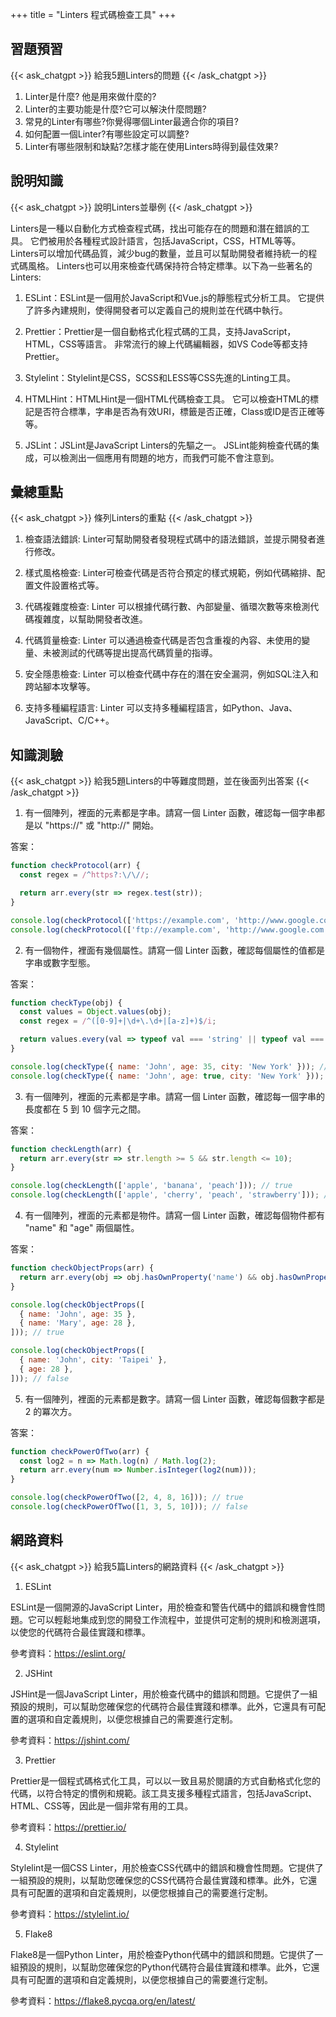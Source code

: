 +++
title = "Linters 程式碼檢查工具"
+++
## 習題預習
{{< ask_chatgpt >}}
給我5題Linters的問題
{{< /ask_chatgpt >}}



1. Linter是什麼? 他是用來做什麼的?
2. Linter的主要功能是什麼?它可以解決什麼問題?
3. 常見的Linter有哪些?你覺得哪個Linter最適合你的項目?
4. 如何配置一個Linter?有哪些設定可以調整?
5. Linter有哪些限制和缺點?怎樣才能在使用Linters時得到最佳效果?   

## 說明知識
{{< ask_chatgpt >}}
說明Linters並舉例
{{< /ask_chatgpt >}}



Linters是一種以自動化方式檢查程式碼，找出可能存在的問題和潛在錯誤的工具。 它們被用於各種程式設計語言，包括JavaScript，CSS，HTML等等。 Linters可以增加代碼品質，減少bug的數量，並且可以幫助開發者維持統一的程式碼風格。 Linters也可以用來檢查代碼保持符合特定標準。以下為一些著名的Linters:

1. ESLint：ESLint是一個用於JavaScript和Vue.js的靜態程式分析工具。 它提供了許多內建規則，使得開發者可以定義自己的規則並在代碼中執行。

2. Prettier：Prettier是一個自動格式化程式碼的工具，支持JavaScript，HTML，CSS等語言。 非常流行的線上代碼編輯器，如VS Code等都支持Prettier。

3. Stylelint：Stylelint是CSS，SCSS和LESS等CSS先進的Linting工具。

4. HTMLHint：HTMLHint是一個HTML代碼檢查工具。 它可以檢查HTML的標記是否符合標準，字串是否為有效URI，標籤是否正確，Class或ID是否正確等等。

5. JSLint：JSLint是JavaScript Linters的先驅之一。 JSLint能夠檢查代碼的集成，可以檢測出一個應用有問題的地方，而我們可能不會注意到。   

## 彙總重點
{{< ask_chatgpt >}}
條列Linters的重點
{{< /ask_chatgpt >}}



1. 檢查語法錯誤: Linter可幫助開發者發現程式碼中的語法錯誤，並提示開發者進行修改。

2. 樣式風格檢查: Linter可檢查代碼是否符合預定的樣式規範，例如代碼縮排、配置文件設置格式等。

3. 代碼複雜度檢查: Linter 可以根據代碼行數、內部變量、循環次數等來檢測代碼複雜度，以幫助開發者改進。

4. 代碼質量檢查:  Linter 可以通過檢查代碼是否包含重複的內容、未使用的變量、未被測試的代碼等提出提高代碼質量的指導。

5. 安全隱患檢查: Linter 可以檢查代碼中存在的潛在安全漏洞，例如SQL注入和跨站腳本攻擊等。

6. 支持多種編程語言: Linter 可以支持多種編程語言，如Python、Java、JavaScript、C/C++。   

## 知識測驗
{{< ask_chatgpt >}}
給我5題Linters的中等難度問題，並在後面列出答案
{{< /ask_chatgpt >}}



1. 有一個陣列，裡面的元素都是字串。請寫一個 Linter 函數，確認每一個字串都是以 "https://" 或 "http://" 開始。

答案：

```javascript
function checkProtocol(arr) {
  const regex = /^https?:\/\//;

  return arr.every(str => regex.test(str));
}

console.log(checkProtocol(['https://example.com', 'http://www.google.com'])); // true
console.log(checkProtocol(['ftp://example.com', 'http://www.google.com'])); // false
```

2. 有一個物件，裡面有幾個屬性。請寫一個 Linter 函數，確認每個屬性的值都是字串或數字型態。

答案：

```javascript
function checkType(obj) {
  const values = Object.values(obj);
  const regex = /^([0-9]+|\d+\.\d+|[a-z]+)$/i;

  return values.every(val => typeof val === 'string' || typeof val === 'number' && regex.test(val));
}

console.log(checkType({ name: 'John', age: 35, city: 'New York' })); // true
console.log(checkType({ name: 'John', age: true, city: 'New York' })); // false
```

3. 有一個陣列，裡面的元素都是字串。請寫一個 Linter 函數，確認每一個字串的長度都在 5 到 10 個字元之間。

答案：

```javascript
function checkLength(arr) {
  return arr.every(str => str.length >= 5 && str.length <= 10);
}

console.log(checkLength(['apple', 'banana', 'peach'])); // true
console.log(checkLength(['apple', 'cherry', 'peach', 'strawberry'])); // false
```

4. 有一個陣列，裡面的元素都是物件。請寫一個 Linter 函數，確認每個物件都有 "name" 和 "age" 兩個屬性。

答案：

```javascript
function checkObjectProps(arr) {
  return arr.every(obj => obj.hasOwnProperty('name') && obj.hasOwnProperty('age'));
}

console.log(checkObjectProps([
  { name: 'John', age: 35 },
  { name: 'Mary', age: 28 },
])); // true

console.log(checkObjectProps([
  { name: 'John', city: 'Taipei' },
  { age: 28 },
])); // false
```

5. 有一個陣列，裡面的元素都是數字。請寫一個 Linter 函數，確認每個數字都是 2 的冪次方。

答案：

```javascript
function checkPowerOfTwo(arr) {
  const log2 = n => Math.log(n) / Math.log(2);
  return arr.every(num => Number.isInteger(log2(num)));
}

console.log(checkPowerOfTwo([2, 4, 8, 16])); // true
console.log(checkPowerOfTwo([1, 3, 5, 10])); // false
```   

## 網路資料
{{< ask_chatgpt >}}
給我5篇Linters的網路資料
{{< /ask_chatgpt >}}



1. ESLint

ESLint是一個開源的JavaScript Linter，用於檢查和警告代碼中的錯誤和機會性問題。它可以輕鬆地集成到您的開發工作流程中，並提供可定制的規則和檢測選項，以使您的代碼符合最佳實踐和標準。

參考資料：https://eslint.org/

2. JSHint

JSHint是一個JavaScript Linter，用於檢查代碼中的錯誤和問題。它提供了一組預設的規則，可以幫助您確保您的代碼符合最佳實踐和標準。此外，它還具有可配置的選項和自定義規則，以便您根據自己的需要進行定制。

參考資料：https://jshint.com/

3. Prettier

Prettier是一個程式碼格式化工具，可以以一致且易於閱讀的方式自動格式化您的代碼，以符合特定的慣例和規範。該工具支援多種程式語言，包括JavaScript、HTML、CSS等，因此是一個非常有用的工具。

參考資料：https://prettier.io/

4. Stylelint

Stylelint是一個CSS Linter，用於檢查CSS代碼中的錯誤和機會性問題。它提供了一組預設的規則，以幫助您確保您的CSS代碼符合最佳實踐和標準。此外，它還具有可配置的選項和自定義規則，以便您根據自己的需要進行定制。

參考資料：https://stylelint.io/

5. Flake8

Flake8是一個Python Linter，用於檢查Python代碼中的錯誤和問題。它提供了一組預設的規則，以幫助您確保您的Python代碼符合最佳實踐和標準。此外，它還具有可配置的選項和自定義規則，以便您根據自己的需要進行定制。

參考資料：https://flake8.pycqa.org/en/latest/   

